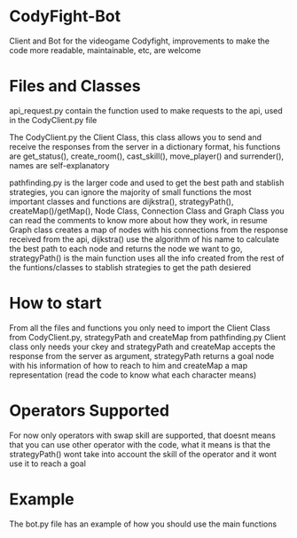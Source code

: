 # CodyFight-Bot
Client and Bot for the videogame Codyfight, improvements to make the code more readable, maintainable, etc, are welcome

# Files and Classes
api_request.py contain the function used to make requests to the api, used in the CodyClient.py file

The CodyClient.py the Client Class, this class allows you to send and receive the responses from the server
in a dictionary format, his functions are get_status(), create_room(), cast_skill(), move_player() and surrender(), names are self-explanatory 

pathfinding.py is the larger code and used to get the best path and stablish strategies, you can ignore the majority of small functions
the most important classes and functions are dijkstra(), strategyPath(), createMap()/getMap(), Node Class, Connection Class and Graph Class
you can read the comments to know more about how they work, in resume Graph class creates a map of nodes with his connections from the response received from the api, dijkstra() use the algorithm of his name to calculate the best path to each node and returns the node we want to go, strategyPath() is the main function uses all the info created from the rest of the funtions/classes to stablish strategies to get the path desiered

# How to start
From all the files and functions you only need to import the Client Class from CodyClient.py, strategyPath and createMap from pathfinding.py
Client class only needs your ckey and strategyPath and createMap accepts the response from the server as argument, strategyPath returns a goal node with his information of how to reach to him and createMap a map representation (read the code to know what each character means)

# Operators Supported
For now only operators with swap skill are supported, that doesnt means that you can use other operator with the code, what it means is that the strategyPath() wont take into account the skill of the operator and it wont use it to reach a goal

# Example
The bot.py file has an example of how you should use the main functions
